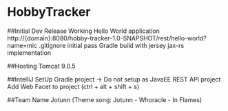 # HobbyTracker
##Initial Dev Release
Working Hello World application
    http://{domain}:8080/hobby-tracker-1.0-SNAPSHOT/rest/hello-world?name=mic
.gitignore initial pass
Gradle build with jersey jax-rs implementation 

##Hosting
Tomcat 9.0.5

##IntelliJ SetUp
Gradle project -> Do not setup as JavaEE REST API project
Add Web Facet to project (ctrl + alt + shift + s)

##Team Name
Jotunn
(Theme song: Jotunn - Whoracle - In Flames)
